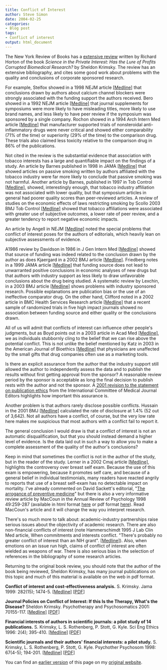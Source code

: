 ```yaml
---
title: Conflict of Interest
author: Steve Simon
date: 2004-02-25
categories:
- Blog post
tags:
- Conflict of interest
output: html_document
---
```

The New York Review of Books has a [extensive
review](http://www.nybooks.com/articles/16954) written by Richard Horton
of the book *Science in the Private Interest: Has the Lure of Profits
Corrupted Biomedical Research?* by Sheldon Krimsky. The review has an
extensive bibliography, and cites some good work about problems with the
quality and conclusions of corporate sponsored research.

For example, Stelfox showed in a 1998 NEJM article
[\[Medline\]](http://www.ncbi.nlm.nih.gov/entrez/query.fcgi?cmd=Retrieve&db=PubMed&list_uids=9420342&dopt=Abstract)
that conclusions drawn by authors about calcium channel blockers were
strongly associated with the funding support the authors received. Bero
showed in a 1992 NEJM article
[\[Medline\]](http://www.ncbi.nlm.nih.gov/entrez/query.fcgi?cmd=Retrieve&db=PubMed&list_uids=1528209&dopt=Abstract)
that journal supplements for symposiums were more likely to have
misleading titles, more likely to use brand names, and less likely to
have peer review if the symposium was sponsored by a single company.
Rochon showed in a 1994 Arch Intern Med article
[\[Medline\]](http://www.ncbi.nlm.nih.gov/entrez/query.fcgi?cmd=Retrieve&db=PubMed&list_uids=8285810&dopt=Abstract)
that manufacturer supported trials of nonsteroidal anti-inflammatory
drugs were never critical and showed either comparability (71% of the
time) or superiority (29% of the time) to the comparison drug. These
trials also claimed less toxicity relative to the comparison drug in 86%
of the publications.

Not cited in the review is the substantial evidence that association
with tobacco interests has a large and quantifiable impact on the
findings of a study. An article by Barnes published in 1998 in JAMA
[\[Medline\]](http://www.ncbi.nlm.nih.gov/entrez/query.fcgi?cmd=Retrieve&db=PubMed&list_uids=9605902&dopt=Abstract)
that showed articles on passive smoking written by authors affiliated
with the tobacco industry were far more likely to conclude that passive
smoking was not harmful. Another article by Barnes, published in 1997 in
Tob Control
[\[Medline\]](http://www.ncbi.nlm.nih.gov/entrez/query.fcgi?cmd=Retrieve&db=PubMed&list_uids=9176982&dopt=Abstract),
showed, interestingly enough, that tobacco industry affiliation was not
associated with lower quality, but that symposium articles in general
had poorer quality scores than peer-reviewed articles. A review of
studies on the economic effects of laws restricting smoking by Scollo
2003 BMJ Tob Control
[\[Medline\]](http://www.ncbi.nlm.nih.gov/entrez/query.fcgi?cmd=Retrieve&db=PubMed&list_uids=12612356&dopt=Abstract)
showed that tobacco affiliations were associated with greater use of
subjective outcomes, a lower rate of peer review, and a greater tendency
to report negative economic impacts.

An article by Angell in NEJM
[\[Medline\]](http://www.ncbi.nlm.nih.gov/entrez/query.fcgi?cmd=Retrieve&db=PubMed&list_uids=8793932&dopt=Abstract)
noted the special problems that conflict of interest poses for the
authors of editorials, which heavily lean on subjective assessments of
evidence.

A1986 review by Davidson in 1986 in J Gen Intern Med
[\[Medline\]](http://www.ncbi.nlm.nih.gov/entrez/query.fcgi?cmd=Retrieve&db=PubMed&list_uids=3772583&dopt=Abstract)
showed that source of funding was indeed related to the conclusion drawn
by the author as does Kjaergard in a 2002 BMJ article
[\[Medline\]](http://www.ncbi.nlm.nih.gov/entrez/query.fcgi?cmd=Retrieve&db=PubMed&list_uids=12153921&dopt=Abstract).
Friedberg notes in a 1999 JAMA article
[\[Medline\]](http://www.ncbi.nlm.nih.gov/entrez/query.fcgi?cmd=Retrieve&db=PubMed&list_uids=10535436&dopt=Abstract)
that funding source does not lead to unwarranted positive conclusions in
economic analyses of new drugs but that authors with industry support as
less likely to draw unfavorable conclusions about the drug being
studied. A systematic review by Lexchin, in a 2003 BMJ article
[\[Medline\]](http://www.ncbi.nlm.nih.gov/entrez/query.fcgi?cmd=Retrieve&db=PubMed&list_uids=12775614&dopt=Abstract)
shows problems with industry sponsored research. Possible explanations
are publication bias or the use of an ineffective comparator drug. On
the other hand, Clifford noted in a 2002 article in BMC Health Services
Research article
[\[Medline\]](http://www.ncbi.nlm.nih.gov/entrez/query.fcgi?cmd=Retrieve&db=PubMed&list_uids=12213183&dopt=Abstract)
that a recent sample of randomized trials in five high impact journals
showed no association between funding source and either quality or the
conclusions drawn.

All of us will admit that conflicts of interest can influence other
people\'s judgments, but as Boyd points out in a 2003 article in Acad
Med
[\[Medline\]](http://www.ncbi.nlm.nih.gov/entrez/query.fcgi?cmd=Retrieve&db=PubMed&list_uids=12915362&dopt=Abstract),
we as individuals stubbornly cling to the belief that we can rise above
the potential conflict. This is not unlike the belief mentioned by Katz
in 2003 in the American Journal of Bioethics
[\[Medline\]](http://www.ncbi.nlm.nih.gov/entrez/query.fcgi?cmd=Retrieve&db=PubMed&list_uids=14594489&dopt=Abstract)
that physicians are unaffected by the small gifts that drug companies
often use as a marketing tools.

Is there an explicit assurance from the author that the industry support
still allowed the author to independently assess the data and to publish
the results without first getting approval from the sponsor? A
reasonable review period by the sponsor is acceptable as long the final
decision to publish rests with the author and not the sponsor. A [2001
revision to the statement on publication
ethics](http://www.mja.com.au/public/issues/175_06_170901/icmje/icmje.html)
from the International Committee of Medical Journal Editors highlights
how important this assurance is.

Another problem is that authors rarely disclose possible conflicts.
Hussain in the 2001 BMJ
[\[Medline\]](http://www.ncbi.nlm.nih.gov/entrez/query.fcgi?cmd=Retrieve&db=PubMed&list_uids=11485955&dopt=Abstract)
calculated the rate of disclosure at 1.4% (52 out of 3,642). Not all
authors have a conflict, of course, but the very low rate here makes me
suspicious that most authors with a conflict fail to report it.

The general conclusion I would draw is that a conflict of interest is
not an automatic disqualification, but that you should instead demand a
higher level of evidence. Is the data laid out in such a way to allow
you to make a complete assessment of the quality of the author\'s
conclusions?

Keep in mind that sometimes the conflict is not in the author of the
study, but in the reader of the study. Lerner in a 2002 Cmaj article
[\[Medline\]](http://www.ncbi.nlm.nih.gov/entrez/query.fcgi?cmd=Retrieve&db=PubMed&list_uids=11826945&dopt=Abstract),
highlights the controversy over breast self exam. Because the use of
this exam is empowering, because it promotes self care, and because of a
general belief in individual testimonials, many readers have reacted
angrily to reports that use of a breast self-exam has no detectable
impact on mortality. I\'ve already commented on David Sackett\'s
editorial, \"[The arrogance of preventive
medicine](http://www.cmaj.ca/cgi/content/full/167/4/363)\" but there is
also a very informative review article by MacCoun in the Annual Review
of Psychology 1998 49:259-287 (available in html format
[here](http://socrates.berkeley.edu/~maccoun/ar_bias.html) or pdf format
[here](http://ist-socrates.berkeley.edu/~maccoun/MacCoun_AnnualReview98.pdf)).
Read MacCoun\'s article and it will change the way you interpret
research.

There\'s so much more to talk about: academic-industry partnerships
raise serious issues about the objectivity of academic research. There
are also non-financial conflicts of interest (note Hammerschimdt 1995 J
Lab Clin Med article, When commitments and interests conflict.
\"There\'s probably no greater conflict of interest than an NIH grant\".
[\[Medline\]](http://www.ncbi.nlm.nih.gov/entrez/query.fcgi?cmd=Retrieve&db=PubMed&list_uids=7602234&dopt=Abstract)).
Also, when emotions on an issue run high, claims of conflict of interest
are often wielded as weapons of war. There is also serious bias in the
selection of references in the bibliography of some research articles.

Returning to the original book review, you should note that the author
of the book being reviewed, Sheldon Krimsky, has many journal
publications on this topic and much of this material is available on the
web in pdf format.

**Conflict of interest and cost-effectiveness analysis.** S. Krimsky.
Jama 1999: 282(15); 1474-5.
[\[Medline\]](http://www.ncbi.nlm.nih.gov/entrez/query.fcgi?cmd=Retrieve&db=PubMed&list_uids=10535440&dopt=Abstract)
[\[PDF\]](http://www.tufts.edu/~skrimsky/PDF/psychotherapy.PDF)

**Journal Policies on Conflict of Interest: If this Is the Therapy,
What\'s the Disease?** Sheldon Krimsky. Psychotherapy and Psychosomatics
2001: 70155-117.
[\[Medline\]](http://www.ncbi.nlm.nih.gov/entrez/query.fcgi?cmd=Retrieve&db=PubMed&list_uids=11340412&dopt=Abstract)
[\[PDF\]](http://www.tufts.edu/~skrimsky/PDF/psychotherapy.PDF)

**Financial interests of authors in scientific journals: a pilot study
of 14 publications.** S. Krimsky, L. S. Rothenberg, P. Stott, G. Kyle.
Sci Eng Ethics 1996: 2(4); 395-410.
[\[Medline\]](http://www.ncbi.nlm.nih.gov/entrez/query.fcgi?cmd=Retrieve&db=PubMed&list_uids=11657729&dopt=Abstract)
[\[PDF\]](http://www.tufts.edu/~skrimsky/PDF/pilot14.PDF)

**Scientific journals and their authors\' financial interests: a pilot
study.** S. Krimsky, L. S. Rothenberg, P. Stott, G. Kyle. Psychother
Psychosom 1998: 67(4-5); 194-201.
[\[Medline\]](http://www.ncbi.nlm.nih.gov/entrez/query.fcgi?cmd=Retrieve&db=PubMed&list_uids=9693346&dopt=Abstract)
[\[PDF\]](http://www.tufts.edu/~skrimsky/PDF/sci_fin.PDF)

You can find an [earlier version](http://www.pmean.com/04/conflict.html) of this page on my [original website](http://www.pmean.com/original_site.html).
